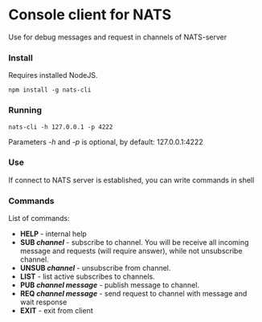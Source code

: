 # Console client for NATS

Use for debug messages and request in channels of NATS-server

### Install

Requires installed NodeJS.

```
npm install -g nats-cli
```

### Running

```
nats-cli -h 127.0.0.1 -p 4222
```

Parameters *-h* and *-p* is optional, by default: 127.0.0.1:4222

### Use

If connect to NATS server is established, you can write commands in shell

### Commands

List of commands:
 - **HELP** - internal help
 - **SUB *channel*** - subscribe to channel. You will be receive all incoming message and requests (will require answer), while not unsubscribe channel.
 - **UNSUB *channel*** - unsubscribe from channel.
 - **LIST** - list active subscribes to channels.
 - **PUB *channel* *message*** - publish message to channel.
 - **REQ *channel* *message*** - send request to channel with message and wait response
 - **EXIT** - exit from client

